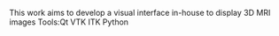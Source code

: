 This work aims to develop a visual interface in-house to display 3D MRI images
Tools:Qt VTK ITK Python

